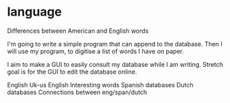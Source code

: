 # language

Differences between American and English words


I'm going to write a simple program that can append to the database.
Then I will use my program, to digitise a list of words I have on paper.

I aim to make a GUI to easily consult my database while I am writing.
Stretch goal is for the GUI to edit the database online.





English Uk-us
English Interesting words
Spanish databases
Dutch databases
Connections between eng/span/dutch
